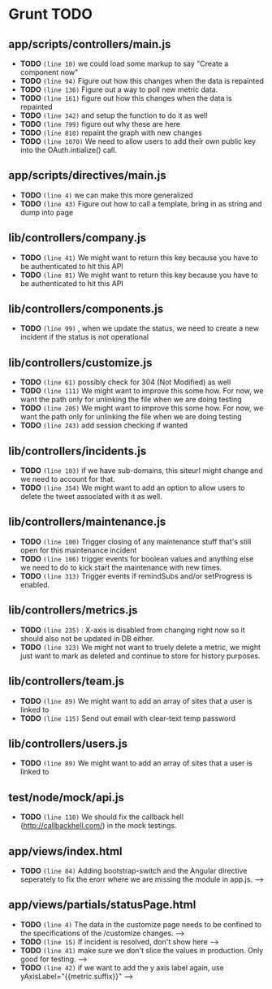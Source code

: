 # Grunt TODO

## app/scripts/controllers/main.js

* **TODO** `(line 10)`  we could load some markup to say "Create a component now"
* **TODO** `(line 94)`  Figure out how this changes when the data is repainted
* **TODO** `(line 136)`  Figure out a way to poll new metric data.
* **TODO** `(line 161)`  figure out how this changes when the data is repainted
* **TODO** `(line 342)`  and setup the function to do it as well
* **TODO** `(line 799)`  figure out why these are here
* **TODO** `(line 810)`  repaint the graph with new changes
* **TODO** `(line 1070)`  We need to allow users to add their own public key into the OAuth.intialize() call.

## app/scripts/directives/main.js

* **TODO** `(line 4)`  we can make this more generalized
* **TODO** `(line 43)`  Figure out how to call a template, bring in as string and dump into page

## lib/controllers/company.js

* **TODO** `(line 41)`  We might want to return this key because you have to be authenticated to hit this API
* **TODO** `(line 81)`  We might want to return this key because you have to be authenticated to hit this API

## lib/controllers/components.js

* **TODO** `(line 99)` , when we update the status, we need to create a new incident if the status is not operational

## lib/controllers/customize.js

* **TODO** `(line 61)`  possibly check for 304 (Not Modified) as well
* **TODO** `(line 111)`  We might want to improve this some how. For now, we want the path only for unlinking the file when we are doing testing
* **TODO** `(line 205)`  We might want to improve this some how. For now, we want the path only for unlinking the file when we are doing testing
* **TODO** `(line 243)`  add session checking if wanted

## lib/controllers/incidents.js

* **TODO** `(line 103)`  if we have sub-domains, this siteurl might change and we need to account for that.
* **TODO** `(line 354)`  We might want to add an option to allow users to delete the tweet associated with it as well.

## lib/controllers/maintenance.js

* **TODO** `(line 100)`  Trigger closing of any maintenance stuff that's still open for this maintenance incident
* **TODO** `(line 186)`  trigger events for boolean values and anything else we need to do to kick start the maintenance with new times.
* **TODO** `(line 313)`  Trigger events if remindSubs and/or setProgress is enabled.

## lib/controllers/metrics.js

* **TODO** `(line 235)` : X-axis is disabled from changing right now so it should also not be updated in DB either.
* **TODO** `(line 323)`  We might not want to truely delete a metric, we might just want to mark as deleted and continue to store for history purposes.

## lib/controllers/team.js

* **TODO** `(line 89)`  We might want to add an array of sites that a user is linked to
* **TODO** `(line 115)`  Send out email with clear-text temp password

## lib/controllers/users.js

* **TODO** `(line 89)`  We might want to add an array of sites that a user is linked to

## test/node/mock/api.js

* **TODO** `(line 110)`  We should fix the callback hell (http://callbackhell.com/) in the mock testings.

## app/views/index.html

* **TODO** `(line 84)`  Adding bootstrap-switch and the Angular directive seperately to fix the erorr where we are missing the module in app.js. -->

## app/views/partials/statusPage.html

* **TODO** `(line 4)`  The data in the customize page needs to be confined to the specifications of the /customize changes. -->
* **TODO** `(line 15)`  If incident is resolved, don't show here -->
* **TODO** `(line 41)`  make sure we don't slice the values in production. Only good for testing. -->
* **TODO** `(line 42)`  if we want to add the y axis label again, use yAxisLabel="{{metric.suffix}}" -->

